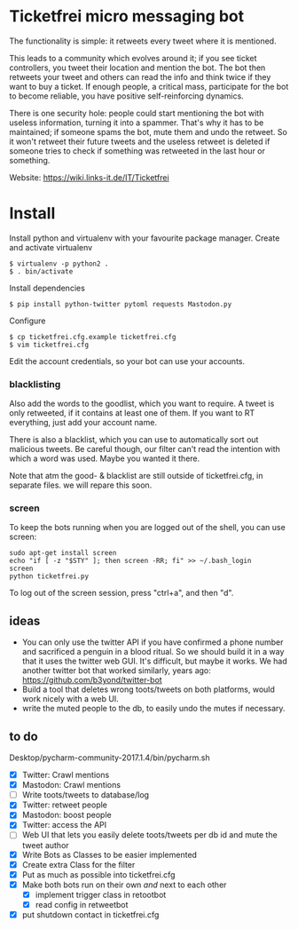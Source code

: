 # Ticketfrei micro messaging bot

<!-- This mastodon/twitter bot has one purpose - breaking the law. -->

The functionality is simple: it retweets every tweet where it is mentioned.

This leads to a community which evolves around it; if you see ticket controllers, you tweet their location and mention the bot. The bot then retweets your tweet and others can read the info and think twice if they want to buy a ticket. If enough people, a critical mass, participate for the bot to become reliable, you have positive self-reinforcing dynamics.

There is one security hole: people could start mentioning the bot with useless information, turning it into a spammer. That's why it has to be maintained; if someone spams the bot, mute them and undo the retweet. So it won't retweet their future tweets and the useless retweet is deleted if someone tries to check if something was retweeted in the last hour or something.

Website: https://wiki.links-it.de/IT/Ticketfrei

# Install

Install python and virtualenv with your favourite package manager.
Create and activate virtualenv

```shell
$ virtualenv -p python2 .
$ . bin/activate
```
Install dependencies
```shell
$ pip install python-twitter pytoml requests Mastodon.py
```
Configure
```shell
$ cp ticketfrei.cfg.example ticketfrei.cfg
$ vim ticketfrei.cfg
```
Edit the account credentials, so your bot can use your accounts.

### blacklisting

Also add the words to the goodlist, which you want to require. A tweet is only retweeted, if it contains at least one of them. If you want to RT everything, just add your account name.

There is also a blacklist, which you can use to automatically sort out malicious tweets. Be careful though, our filter can't read the intention with which a word was used. Maybe you wanted it there.

Note that atm the good- & blacklist are still outside of ticketfrei.cfg, in separate files. we will repare this soon.

### screen

To keep the bots running when you are logged out of the shell, you can use screen:

```shell
sudo apt-get install screen 
echo "if [ -z "$STY" ]; then screen -RR; fi" >> ~/.bash_login
screen
python ticketfrei.py
```

To log out of the screen session, press "ctrl+a", and then "d".

## ideas

* You can only use the twitter API if you have confirmed a phone number and sacrificed a penguin in a blood ritual. So we should build it in a way that it uses the twitter web GUI. It's difficult, but maybe it works. We had another twitter bot that worked similarly, years ago: https://github.com/b3yond/twitter-bot
* Build a tool that deletes wrong toots/tweets on both platforms, would work nicely with a web UI.
* write the muted people to the db, to easily undo the mutes if necessary.

## to do
Desktop/pycharm-community-2017.1.4/bin/pycharm.sh
- [x] Twitter: Crawl mentions
- [x] Mastodon: Crawl mentions
- [ ] Write toots/tweets to database/log
- [x] Twitter: retweet people
- [x] Mastodon: boost people
- [x] Twitter: access the API
- [ ] Web UI that lets you easily delete toots/tweets per db id and mute the tweet author
- [x] Write Bots as Classes to be easier implemented
- [x] Create extra Class for the filter
- [x] Put as much as possible into ticketfrei.cfg
- [x] Make both bots run on their own *and* next to each other
  - [x] implement trigger class in retootbot
  - [x] read config in retweetbot
- [x] put shutdown contact in ticketfrei.cfg
